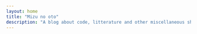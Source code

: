 ```yaml
---
layout: home
title: "Mizu no oto"
description: "A blog about code, litterature and other miscellaneous shenanigans."
---
```

